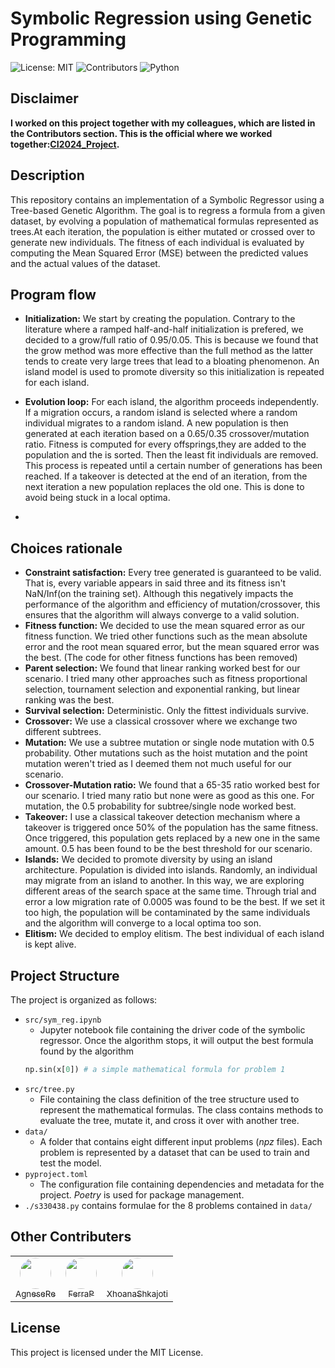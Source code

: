 <!-- omit in toc -->
# Symbolic Regression using Genetic Programming
![License: MIT](https://img.shields.io/badge/license-MIT-green)
![Contributors](https://img.shields.io/badge/Contributors-4-brightgreen)
![Python](https://img.shields.io/badge/python-3.10-blue)

## Disclaimer 
 **I worked on this project together with my colleagues, which are listed in the Contributors section. This is the official where we worked together:[CI2024_Project](https://github.com/FerraiuoloP/CI2024_Project).**

## Description
This repository contains an implementation of a Symbolic Regressor using a Tree-based Genetic Algorithm. The goal is to regress a formula from a given dataset, by evolving a population of mathematical formulas represented as trees.At each iteration, the population is either mutated or crossed over to generate new individuals. The fitness of each individual is evaluated by computing the Mean Squared Error (MSE) between the predicted values and the actual values of the dataset.

## Program flow
- **Initialization:** We start by creating the population. Contrary to the literature where a ramped half-and-half initialization is prefered, we decided to a grow/full ratio of 0.95/0.05. This is because we found that the grow method was more effective than the full method as the latter tends to create very large trees that lead to a bloating phenomenon. 
An island model is used to promote diversity so this initialization is repeated for each island.
  
- **Evolution loop:** For each island, the algorithm proceeds independently. If a migration occurs, a random island is selected where a random individual migrates to a random island. A new population is then  generated at each iteration based on a 0.65/0.35 crossover/mutation ratio. Fitness is computed for every offsprings,they are added to the population and the is sorted. Then the least fit individuals are removed. This process is repeated until a certain number of generations has been reached. If a takeover is detected at the end of an iteration, from the next iteration a new population replaces the old one. This is done to avoid being stuck in a local optima.
- 

## Choices rationale
- **Constraint satisfaction:** Every tree generated is guaranteed to be valid. That is, every variable appears in said three and its fitness isn't NaN/Inf(on the training set). 
Although this negatively impacts the performance of the algorithm and efficiency of mutation/crossover, this ensures that the algorithm will always converge to a valid solution.
- **Fitness function:** We decided to use the mean squared error as our fitness function. We tried other functions such as the mean absolute error and the root mean squared error, but the mean squared error was the best. (The code for other fitness functions has been removed)
- **Parent selection:** We found that linear ranking worked best for our scenario. I tried many other approaches such as fitness proportional selection, tournament selection and exponential ranking, but linear ranking was the best.
- **Survival selection:** Deterministic. Only the fittest individuals survive.
- **Crossover:** We use a classical crossover where we exchange two different subtrees.
- **Mutation:** We use a subtree mutation or single node mutation with 0.5 probability. Other mutations such as the hoist mutation and the point mutation weren't tried as I deemed them not much useful for our scenario.
- **Crossover-Mutation ratio:** We found that a 65-35 ratio worked best for our scenario. I tried many ratio but none were as good as this one. For mutation, the 0.5 probability for subtree/single node worked best.
- **Takeover:** I use a classical takeover detection mechanism where a takeover is triggered once 50% of the population has the same fitness. Once triggered, this population gets replaced by a new one in the same amount. 0.5 has been found to be the best threshold for our scenario.
- **Islands:** We decided to promote diversity by using an island architecture. Population is divided into islands. Randomly, an individual may migrate from an island to another. In this way, we are exploring different areas of the search space at the same time.
Through trial and error a low migration rate of 0.0005 was found to be the best. If we set it too high, the population will be contaminated by the same individuals and the algorithm will converge to a local optima too son.
- **Elitism:** We decided to employ elitism. The best individual of each island is kept alive.
## Project Structure
The project is organized as follows:
- `src/sym_reg.ipynb`
  - Jupyter notebook file containing the driver code of the symbolic regressor. Once the algorithm stops, it will output the best formula found by the algorithm
  ```python
  np.sin(x[0]) # a simple mathematical formula for problem 1
  ```
- `src/tree.py`
  - File containing the class definition of the tree structure used to represent the mathematical formulas. The class contains methods to evaluate the tree, mutate it, and cross it over with another tree.
- `data/`
  - A folder that contains eight different input problems (*npz* files). Each problem is represented by a dataset that can be used to train and test the model.
- `pyproject.toml`
  - The configuration file containing dependencies and metadata for the project. *Poetry* is used for package management.
- `./s330438.py` contains formulae for the 8 problems contained in `data/`
## Other Contributers
<table>
  <tr>
    <td align="center" style="border: none;">
      <a href="https://github.com/AgneseRe">
        <img src="https://github.com/AgneseRe.png" width="50px" style="border-radius: 50%; border: none;" alt=""/>
        <br />
        <sub>AgneseRe</sub>
      </a>
    </td>
    <td align="center">
      <a href="https://github.com/FerraiuoloP">
        <img src="https://github.com/FerraiuoloP.png" width="50px" style="border-radius: 50%; border: none;" alt=""/>
        <br />
        <sub>FerraP</sub>
      </a>
    </td>
    <td align="center">
      <a href="https://github.com/XhoanaShkajoti">
        <img src="https://github.com/XhoanaShkajoti.png" width="50px" style="border-radius: 50%; border: none;" alt=""/>
        <br />
        <sub>XhoanaShkajoti</sub>
      </a>
    </td>
  </tr>
</table>

## License
This project is licensed under the MIT License.